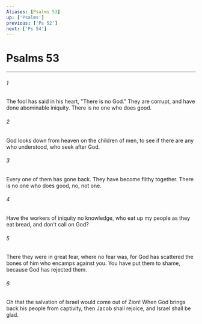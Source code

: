 ```yaml
---
Aliases: [Psalms 53]
up: ['Psalms']
previous: ['Ps 52']
next: ['Ps 54']
---
```

# Psalms 53
***





###### 1 

The fool has said in his heart, "There is no God." They are corrupt, and have done abominable iniquity. There is no one who does good. 



###### 2 

God looks down from heaven on the children of men, to see if there are any who understood, who seek after God. 



###### 3 

Every one of them has gone back. They have become filthy together. There is no one who does good, no, not one. 



###### 4 

Have the workers of iniquity no knowledge, who eat up my people as they eat bread, and don't call on God? 



###### 5 

There they were in great fear, where no fear was, for God has scattered the bones of him who encamps against you. You have put them to shame, because God has rejected them. 



###### 6 

Oh that the salvation of Israel would come out of Zion! When God brings back his people from captivity, then Jacob shall rejoice, and Israel shall be glad.
